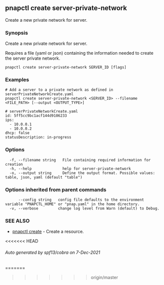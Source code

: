 ## pnapctl create server-private-network

Create a new private network for server.

### Synopsis

Create a new private network for server.

Requires a file (yaml or json) containing the information needed to create the server private network.

```
pnapctl create server-private-network SERVER_ID [flags]
```

### Examples

```
# Add a server to a private network as defined in serverPrivateNetworkCreate.yaml
pnapctl create server-private-network <SERVER_ID> --filename <FILE_PATH> [--output <OUTPUT_TYPE>]

# serverPrivateNetworkCreate.yaml
id: 5ff5cc9bc1acf144d9106233
ips: 
  - 10.0.0.1
  - 10.0.0.2
dhcp: false
statusDescription: in-progress

```

### Options

```
  -f, --filename string   File containing required information for creation
  -h, --help              help for server-private-network
  -o, --output string     Define the output format. Possible values: table, json, yaml (default "table")
```

### Options inherited from parent commands

```
      --config string   config file defaults to the environment variable "PNAPCTL_HOME" or "pnap.yaml" in the home directory.
  -v, --verbose         change log level from Warn (default) to Debug.
```

### SEE ALSO

* [pnapctl create](pnapctl_create.md)	 - Create a resource.

<<<<<<< HEAD
###### Auto generated by spf13/cobra on 7-Dec-2021
=======
>>>>>>> origin/master
